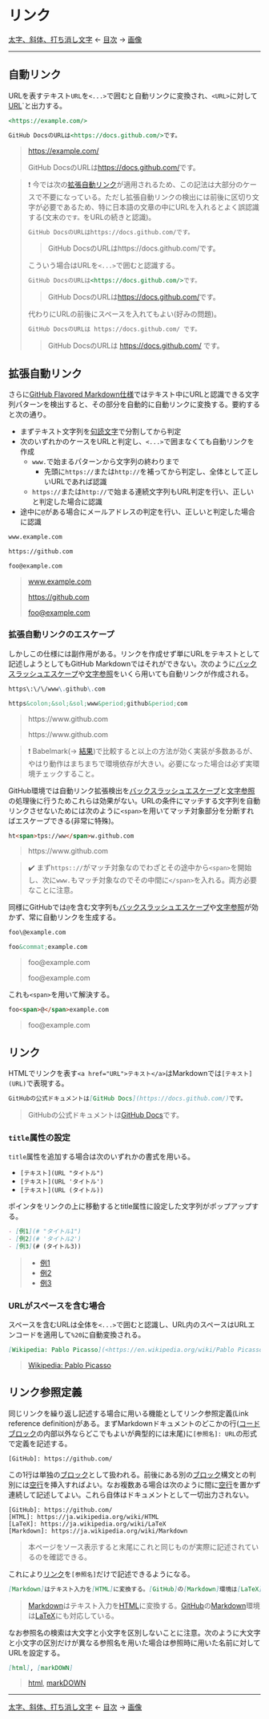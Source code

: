 # リンク

[太字、斜体、打ち消し文字]
← [目次] →
[画像]

------------------------------------------------------------------------

## 自動リンク

URLを表すテキスト`URL`を`<...>`で囲むと自動リンクに変換され、`<URL>`に対して<a href="URL">URL</a>`と出力する。

```markdown
<https://example.com/>

GitHub DocsのURLは<https://docs.github.com/>です。
```

> <https://example.com/>
> 
> GitHub DocsのURLは<https://docs.github.com/>です。

> &#x2757;&#xFE0F; 今では次の[拡張自動リンク](#拡張自動リンク)が適用されるため、この記法は大部分のケースで不要になっている。ただし拡張自動リンクの検出には前後に区切り文字が必要であるため、特に日本語の文章の中にURLを入れるとよく誤認識する(文末の`です。`をURLの続きと認識)。
> 
> ```markdown
> GitHub DocsのURLはhttps://docs.github.com/です。
> ```
> 
> > GitHub DocsのURLはhttps://docs.github.com/です。
> 
> こういう場合はURLを`<...>`で囲むと認識する。
> 
> ```markdown
> GitHub DocsのURLは<https://docs.github.com/>です。
> ```
> 
> > GitHub DocsのURLは<https://docs.github.com/>です。
> 
> 代わりにURLの前後にスペースを入れてもよい(好みの問題)。
> 
> ```markdown
> GitHub DocsのURLは https://docs.github.com/ です。
> ```
> 
> > GitHub DocsのURLは https://docs.github.com/ です。

## 拡張自動リンク

さらに[GitHub Flavored Markdown仕様](https://github.github.com/gfm/#autolinks-extension-)ではテキスト中にURLと認識できる文字列パターンを検出すると、その部分を自動的に自動リンクに変換する。要約すると次の通り。

- まずテキスト文字列を[句読文字]で分割してから判定
- 次のいずれかのケースをURLと判定し、`<...>`で囲まなくても自動リンクを作成
  - `www.`で始まるパターンから文字列の終わりまで
    - 先頭に`https://`または`http://`を補ってから判定し、全体として正しいURLであれば認識
  - `https://`または`http://`で始まる連続文字列もURL判定を行い、正しいと判定した場合に認識
- 途中に`@`がある場合にメールアドレスの判定を行い、正しいと判定した場合に認識

```markdown
www.example.com

https://github.com

foo@example.com
```

> www.example.com
> 
> https://github.com
> 
> foo@example.com

### 拡張自動リンクのエスケープ

しかしこの仕様には副作用がある。リンクを作成せず単にURLをテキストとして記述しようとしてもGitHub Markdownではそれができない。次のように[バックスラッシュエスケープ]や[文字参照]をいくら用いても自動リンクが作成される。

```markdown
https\:\/\/www\.github\.com

https&colon;&sol;&sol;www&period;github&period;com
```

> https\:\/\/www\.github\.com
> 
> https&colon;&sol;&sol;www&period;github&period;com

> &#x2757;&#xFE0F; Babelmark(→ [結果](https://babelmark.github.io/?text=https%5C%3A%5C%2F%5C%2Fwww%5C.github%5C.com%0A%0Ahttps%26colon%3B%26sol%3B%26sol%3Bwww%26period%3Bgithub%26period%3Bcom))で比較すると以上の方法が効く実装が多数あるが、やはり動作はまちまちで環境依存が大きい。必要になった場合は必ず実環境チェックすること。

GitHub環境では自動リンク拡張検出を[バックスラッシュエスケープ]と[文字参照]の処理後に行うためこれらは効果がない。URLの条件にマッチする文字列を自動リンクさせないためには次のように`<span>`を用いてマッチ対象部分を分断すればエスケープできる(非常に特殊)。

```markdown
ht<span>tps://ww</span>w.github.com
```

> ht<span>tps://ww</span>w.github.com

> &#x2714;&#xFE0F; まず`https:://`がマッチ対象なのでわざとその途中から`<span>`を開始し、次に`www.`もマッチ対象なのでその中間に`</span>`を入れる。両方必要なことに注意。

同様にGitHubでは`@`を含む文字列も[バックスラッシュエスケープ]や[文字参照]が効かず、常に自動リンクを生成する。

```markdown
foo\@example.com

foo&commat;example.com
```

> foo\@example.com
> 
> foo&commat;example.com

これも`<span>`を用いて解決する。

```markdown
foo<span>@</span>example.com
```

> foo<span>@</span>example.com

## リンク

HTMLでリンクを表す`<a href="URL">テキスト</a>`はMarkdownでは`[テキスト](URL)`で表現する。

```markdown
GitHubの公式ドキュメントは[GitHub Docs](https://docs.github.com/)です。
```

> GitHubの公式ドキュメントは[GitHub Docs](https://docs.github.com/)です。

### `title`属性の設定

`title`属性を追加する場合は次のいずれかの書式を用いる。

- `[テキスト](URL "タイトル")`
- `[テキスト](URL 'タイトル')`
- `[テキスト](URL (タイトル))`

ポインタをリンクの上に移動するとtitle属性に設定した文字列がポップアップする。

```markdown
- [例1](# "タイトル1")
- [例2](# 'タイトル2')
- [例3](# (タイトル3))
```

> - [例1](# "タイトル1")
> - [例2](# 'タイトル2')
> - [例3](# (タイトル3))

### URLがスペースを含む場合

スペースを含むURLは全体を`<...>`で囲むと認識し、URL内のスペースはURLエンコードを適用して`%20`に自動変換される。

```markdown
[Wikipedia: Pablo Picasso](<https://en.wikipedia.org/wiki/Pablo Picasso>)
```

> [Wikipedia: Pablo Picasso](<https://en.wikipedia.org/wiki/Pablo Picasso>)

## リンク参照定義

同じリンクを繰り返し記述する場合に用いる機能としてリンク参照定義(Link reference definition)がある。まずMarkdownドキュメントのどこかの行([コードブロック]の内部以外ならどこでもよいが典型的には末尾)に`[参照名]: URL`の形式で定義を記述する。

```
[GitHub]: https://github.com/
```

この1行は単独の[ブロック]として扱われる。前後にある別の[ブロック]構文との判別には[空行]を挿入すればよい。なお複数ある場合は次のように間に[空行]を置かず連続して記述してよい。これら自体はドキュメントとして一切出力されない。

```
[GitHub]: https://github.com/
[HTML]: https://ja.wikipedia.org/wiki/HTML
[LaTeX]: https://ja.wikipedia.org/wiki/LaTeX
[Markdown]: https://ja.wikipedia.org/wiki/Markdown
```

> 本ページをソース表示すると末尾にこれと同じものが実際に記述されているのを確認できる。

これにより[リンク](#リンク)を`[参照名]`だけで記述できるようになる。

```markdown
[Markdown]はテキスト入力を[HTML]に変換する。[GitHub]の[Markdown]環境は[LaTeX]にも対応している。
```

> [Markdown]はテキスト入力を[HTML]に変換する。[GitHub]の[Markdown]環境は[LaTeX]にも対応している。

なお参照名の検索は大文字と小文字を区別しないことに注意。次のように大文字と小文字の区別だけが異なる参照名を用いた場合は参照時に用いた名前に対してURLを設定する。

```markdown
[html], [markDOWN]
```

> [html], [markDOWN]

------------------------------------------------------------------------

[太字、斜体、打ち消し文字]
← [目次] →
[画像]

[コードブロック]: code-blocks.md
[バックスラッシュエスケープ]: characters.md#バックスラッシュエスケープ
[ブロック]: blocks.md
[拡張自動リンク]: #拡張自動リンク
[画像]: images.md
[空行]: characters.md#空行
[句読文字]: characters.md#句読文字
[太字、斜体、打ち消し文字]: bold-italic-strikethrough.md
[目次]: index.md
[文字参照]: characters.md#文字参照

<!-- リンク参照定義説明用 -->
[GitHub]: https://github.com/
[HTML]: https://ja.wikipedia.org/wiki/HTML
[LaTeX]: https://ja.wikipedia.org/wiki/LaTeX
[Markdown]: https://ja.wikipedia.org/wiki/Markdown

